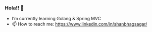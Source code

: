 ### Hola!! 👋


- I’m currently learning Golang & Spring MVC
- :mailbox: How to reach me: https://www.linkedin.com/in/shanbhagsagar/


